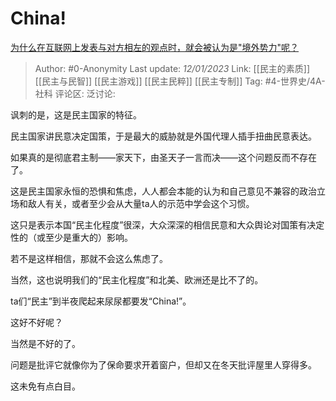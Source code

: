 # China!
[为什么在互联网上发表与对方相左的观点时，就会被认为是"境外势力"呢？](https://afdian.net/p/e96f989691e211edb01352540025c377)

> Author: #0-Anonymity
> Last update: *12/01/2023*
> Link: [[民主的素质]] [[民主与民智]] [[民主游戏]] [[民主民粹]] [[民主专制]]
> Tag: #4-世界史/4A-社科
> 评论区:
> 泛讨论:

讽刺的是，这是民主国家的特征。

民主国家讲民意决定国策，于是最大的威胁就是外国代理人插手扭曲民意表达。

如果真的是彻底君主制——家天下，由圣天子一言而决——这个问题反而不存在了。

这是民主国家永恒的恐惧和焦虑，人人都会本能的认为和自己意见不兼容的政治立场和敌人有关，或者至少会从大量ta人的示范中学会这个习惯。

这只是表示本国“民主化程度”很深，大众深深的相信民意和大众舆论对国策有决定性的（或至少是重大的）影响。

若不是这样相信，那就不会这么焦虑了。

当然，这也说明我们的“民主化程度”和北美、欧洲还是比不了的。

ta们“民主”到半夜爬起来尿尿都要发“China!”。

这好不好呢？

当然是不好的了。

问题是批评它就像你为了保命要求开着窗户，但却又在冬天批评屋里人穿得多。

这未免有点白目。
